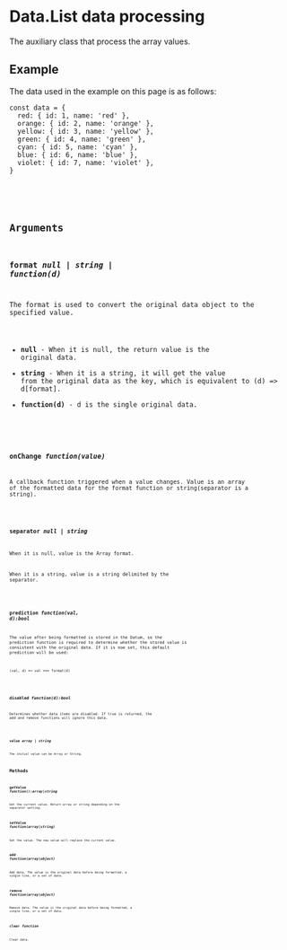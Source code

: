 # Data.List data processing

 The auxiliary class that process the array values.
 
## Example

The data used in the example on this page is as follows:
```
const data = {
  red: { id: 1, name: 'red' },
  orange: { id: 2, name: 'orange' },
  yellow: { id: 3, name: 'yellow' },
  green: { id: 4, name: 'green' },
  cyan: { id: 5, name: 'cyan' },
  blue: { id: 6, name: 'blue' },
  violet: { id: 7, name: 'violet' },
}
```

<br />

<code name="example" />

## Arguments

### format  *null | string | function(d)*
The format is used to convert the original data object to the specified value.

- **null** - When it is null, the return value is the original data.
- **string** - When it is a string, it will get the value from the original data as the key, which is equivalent to (d) => d\[format].
- **function(d)** - d is the single original data.

<code name="format" />

### onChange *function(value)*
A callback function triggered when a value changes. Value is an array of the formatted data for the format function or string(separator is a string).

<code name="onchange" />

### separator *null | string*
When it is null, value is the Array format.

When it is a string, value is a string delimited by the separator.

<code name="separator" />

### prediction *function(val, d):bool*
The value after being formatted is stored in the Datum, so the prediction function is required to determine whether the stored value is consistent with the original data. If it is noe set, this default prediction will be used:
```
(val, d) => val === format(d)
```

<code name="prediction" />

### disabled *function(d):bool*
Determines whether data items are disabled. If true is returned, the add and remove functions will ignore this data.

<code name="disabled" />

### value *array | string*
The initial value can be Array or String.

## Methods

### getValue *function():array|string*
Get the current value. Return array or string depending on the separator setting.

### setValue *function(array|string)*
Set the value. The new value will replace the current value.

### add *function(array|object)*
Add data. The value is the original data before being formatted, a single line, or a set of data.

### remove *function(array|object)*
Remove data. The value is the original data before being formatted, a single line, or a set of data.

### clear *function*
Clear data.
